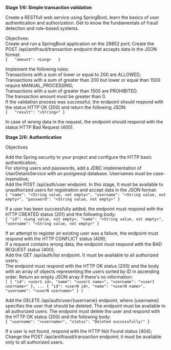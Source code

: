 **Stage 1/6: Simple transaction validation**

Create a RESTfull web service using SpringBoot, learn the basics of user authentication and authorization. Get to know the fundamentals of fraud detection and rule-based systems.

Objectives:  
Create and run a SpringBoot application on the 28852 port;
Create the POST /api/antifraud/transaction endpoint that accepts data in the JSON format:  
`{  
    "amount": <Long>  
}`

Implement the following rules:  
Transactions with a sum of lower or equal to 200 are ALLOWED;  
Transactions with a sum of greater than 200 but lower or equal than 1500 require MANUAL_PROCESSING;  
Transactions with a sum of greater than 1500 are PROHIBITED.  
The transaction amount must be greater than 0.  
If the validation process was successful, the endpoint should respond with the status HTTP OK (200) and return the following JSON:  
`{  
    "result": "<String>"
}`  

In case of wrong data in the request, the endpoint should respond with the status HTTP Bad Request (400).

**Stage 2/6: Authentication**

Objectives

Add the Spring security to your project and configure the HTTP basic authentication;  
For storing users and passwords, add a JDBC implementation of UserDetailsService with an postgresql database. Usernames must be case-insensitive;  
Add the POST /api/auth/user endpoint. In this stage, It must be available to unauthorized users for registration and accept data in the JSON format:  
`{
    "name": "<String value, not empty>",
    "username": "<String value, not empty>",
    "password": "<String value, not empty>"
}`  

If a user has been successfully added, the endpoint must respond with the HTTP CREATED status (201) and the following body:  
`{
    "id": <Long value, not empty>,
    "name": "<String value, not empty>",
    "username": "<String value, not empty>"
}`  

If an attempt to register an existing user was a failure, the endpoint must respond with the HTTP CONFLICT status (409);  
If a request contains wrong data, the endpoint must respond with the BAD REQUEST status (400);  
Add the GET /api/auth/list endpoint. It must be available to all authorized users;  
The endpoint must respond with the HTTP OK status (200) and the body with an array of objects representing the users sorted by ID in ascending order. Return an empty JSON array if there's no information:  
`[
  {
    "id": <user1 id>,
    "name": "<user1 name>",
    "username": "<user1 username>"
  },
...
  {
    "id": <userN id>,
    "name": "<userN name>",
    "username": "<userN username>"
  }
]`  

Add the DELETE /api/auth/user/{username} endpoint, where {username} specifies the user that should be deleted. The endpoint must be available to all authorized users. The endpoint must delete the user and respond with the HTTP OK status (200) and the following body:  
`{
    "username": "<username>",
    "status": "Deleted successfully!"
}`  

If a user is not found, respond with the HTTP Not Found status (404);  
Change the POST /api/antifraud/transaction endpoint; it must be available only to all authorized users.  